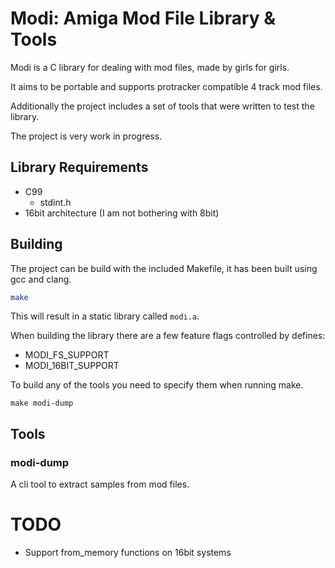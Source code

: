 # Modi: Amiga Mod File Library & Tools

Modi is a C library for dealing with mod files, made by girls for girls.

It aims to be portable and supports protracker compatible 4 track mod files.

Additionally the project includes a set of tools that were written to test the
library.

The project is very work in progress.

## Library Requirements

- C99
  - stdint.h
- 16bit architecture (I am not bothering with 8bit)

## Building

The project can be build with the included Makefile, it has been built using gcc
and clang.

```bash
make
```

This will result in a static library called `modi.a`.

When building the library there are a few feature flags controlled by defines:

- MODI_FS_SUPPORT
- MODI_16BIT_SUPPORT

To build any of the tools you need to specify them when running make.

```
make modi-dump
```

## Tools

### modi-dump

A cli tool to extract samples from mod files.

# TODO

- Support from_memory functions on 16bit systems
